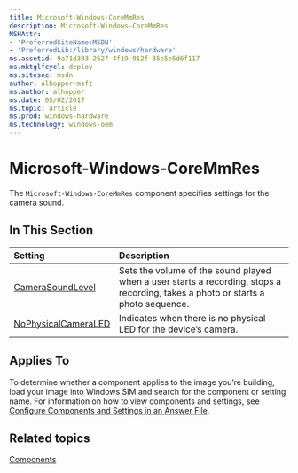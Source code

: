 ```yaml
---
title: Microsoft-Windows-CoreMmRes
description: Microsoft-Windows-CoreMmRes
MSHAttr:
- 'PreferredSiteName:MSDN'
- 'PreferredLib:/library/windows/hardware'
ms.assetid: 9a71d303-2627-4f19-912f-35e5e5d6f117
ms.mktglfcycl: deploy
ms.sitesec: msdn
author: alhopper-msft
ms.author: alhopper
ms.date: 05/02/2017
ms.topic: article
ms.prod: windows-hardware
ms.technology: windows-oem
---
```

# Microsoft-Windows-CoreMmRes

The `Microsoft-Windows-CoreMmRes` component specifies settings for the camera sound.

## In This Section

| Setting                 | Description                                                                           |
|:------------------------|:--------------------------------------------------------------------------------------|
| [CameraSoundLevel](microsoft-windows-coremmres-camerasoundlevel.md) | Sets the volume of the sound played when a user starts a recording, stops a recording, takes a photo or starts a photo sequence. |
| [NoPhysicalCameraLED](microsoft-windows-coremmres-nophysicalcameraled.md) | Indicates when there is no physical LED for the device’s camera. |

## Applies To

To determine whether a component applies to the image you’re building, load your image into Windows SIM and search for the component or setting name. For information on how to view components and settings, see [Configure Components and Settings in an Answer File](https://docs.microsoft.com/en-us/windows-hardware/customize/desktop/wsim/configure-components-and-settings-in-an-answer-file).

## Related topics

[Components](components-b-unattend.md)
